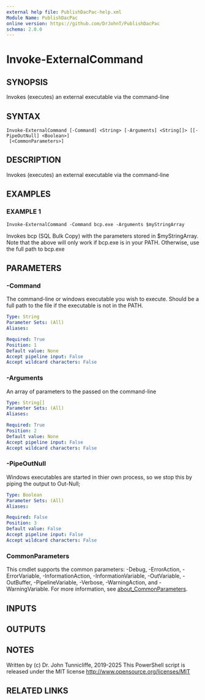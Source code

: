 ```yaml
---
external help file: PublishDacPac-help.xml
Module Name: PublishDacPac
online version: https://github.com/DrJohnT/PublishDacPac
schema: 2.0.0
---
```


# Invoke-ExternalCommand

## SYNOPSIS
Invokes (executes) an external executable via the command-line

## SYNTAX

```
Invoke-ExternalCommand [-Command] <String> [-Arguments] <String[]> [[-PipeOutNull] <Boolean>]
 [<CommonParameters>]
```

## DESCRIPTION
Invokes (executes) an external executable via the command-line

## EXAMPLES

### EXAMPLE 1
```
Invoke-ExternalCommand -Command bcp.exe -Arguments $myStringArray
```

Invokes bcp (SQL Bulk Copy) with the parameters stored in $myStringArray.
Note that the above will only work if bcp.exe is in your PATH. 
Otherwise, use the full path to bcp.exe

## PARAMETERS

### -Command
The command-line or windows executable you wish to execute. 
Should be a full path to the file if the executable is not in the PATH.

```yaml
Type: String
Parameter Sets: (All)
Aliases:

Required: True
Position: 1
Default value: None
Accept pipeline input: False
Accept wildcard characters: False
```

### -Arguments
An array of parameters to the passed on the command-line

```yaml
Type: String[]
Parameter Sets: (All)
Aliases:

Required: True
Position: 2
Default value: None
Accept pipeline input: False
Accept wildcard characters: False
```

### -PipeOutNull
Windows executables are started in thier own process, so we stop this by piping the output to Out-Null;

```yaml
Type: Boolean
Parameter Sets: (All)
Aliases:

Required: False
Position: 3
Default value: False
Accept pipeline input: False
Accept wildcard characters: False
```

### CommonParameters
This cmdlet supports the common parameters: -Debug, -ErrorAction, -ErrorVariable, -InformationAction, -InformationVariable, -OutVariable, -OutBuffer, -PipelineVariable, -Verbose, -WarningAction, and -WarningVariable. For more information, see [about_CommonParameters](http://go.microsoft.com/fwlink/?LinkID=113216).

## INPUTS

## OUTPUTS

## NOTES
Written by (c) Dr.
John Tunnicliffe, 2019-2025 
This PowerShell script is released under the MIT license http://www.opensource.org/licenses/MIT

## RELATED LINKS
